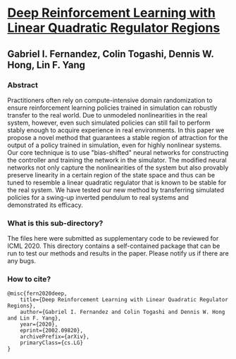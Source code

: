 # [Deep Reinforcement Learning with Linear Quadratic Regulator Regions](https://arxiv.org/abs/2002.09820)
## Gabriel I. Fernandez, Colin Togashi, Dennis W. Hong, Lin F. Yang
### Abstract
Practitioners often rely on compute-intensive domain randomization to ensure reinforcement learning policies trained in simulation can robustly transfer to the real world. Due to unmodeled nonlinearities in the real system, however, even such simulated policies can still fail to perform stably enough to acquire experience in real environments. In this paper we propose a novel method that guarantees a stable region of attraction for the output of a policy trained in simulation, even for highly nonlinear systems. Our core technique is to use "bias-shifted" neural networks for constructing the controller and training the network in the simulator. The modified neural networks not only capture the nonlinearities of the system but also provably preserve linearity in a certain region of the state space and thus can be tuned to resemble a linear quadratic regulator that is known to be stable for the real system. We have tested our new method by transferring simulated policies for a swing-up inverted pendulum to real systems and demonstrated its efficacy.

### What is this sub-directory?
The files here were submitted as supplementary code to be reviewed for ICML 2020. This directory contains a self-contained package that can be run to test our methods and results in the paper. Please notify us if there are any bugs.

### How to cite?
```text
@misc{fern2020deep,
    title={Deep Reinforcement Learning with Linear Quadratic Regulator Regions},
    author={Gabriel I. Fernandez and Colin Togashi and Dennis W. Hong and Lin F. Yang},
    year={2020},
    eprint={2002.09820},
    archivePrefix={arXiv},
    primaryClass={cs.LG}
}
```